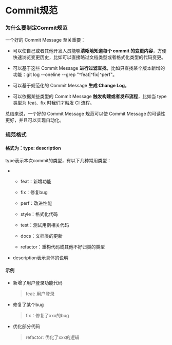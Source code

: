 # Commit规范

### 为什么要制定Commit规范

一个好的 Commit Message 至关重要：

- 可以使自己或者其他开发人员能够**清晰地知道每个 commit 的变更内容**，方便快速浏览变更历史，比如可以直接略过文档类型或者格式化类型的代码变更。

- 可以基于这些 Commit Message **进行过滤查找**，比如只查找某个版本新增的功能：git log --oneline --grep "^feat|^fix|^perf"。

- 可以基于规范化的 Commit Message **生成 Change Log**。

- 可以依据某些类型的 Commit Message **触发构建或者发布流程**，比如当 type 类型为 feat、fix 时我们才触发 CI 流程。

总结来说，一个好的 Commit Message 规范可以使 Commit Message 的可读性更好，并且可以实现自动化。



### 规范格式

#### 格式为：**type: description**

type表示本次commit的类型，有以下几种常用类型：

- - feat：新增功能

  - fix：修复bug

  - perf：改进性能

  - style：格式化代码
  - test：测试用例相关代码
  - docs：文档类的更新

  - refactor：重构代码或其他不好归类的类型

- description表示具体的说明

#### 示例

- 新增了用户登录功能代码

  > feat: 用户登录

- 修复了某个bug

  > fix：修复了xxx的bug

- 优化部分代码

  > refactor: 优化了xxx的逻辑
